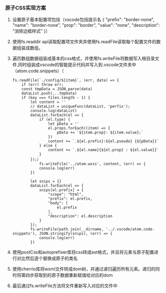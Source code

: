 ### 原子CSS实现方案

1. 设置原子基本配置项包括（vscode包括提示名    {
    "prefix": "border-none",
    "name": "border-none",
    "prop": "border",
    "value": "none",
    "description": "消除边框样式"
  }）
2. 使用fs.readdir api读取配置项文件夹并使用fs.readFile读取每个配置文件的数据组装成数组。


3. 遍历数组数据组装成基本的css格式，并使用fs.writeFile将数据写入根目录文件,同时组装成vscode的智能提示代码并写入到.vscode文件夹中（atom.code.snippets）（
   ```
   fs.readFile(`./config/${item}`, (err, data) => {
       if (err) throw err;
       const tmpData = JSON.parse(data)
       dataList.push(...tmpData)
       if (key === files.length - 1) {
           let content = ''
           // dataList = uniqueFunc(dataList, 'perfix');
           console.log(dataList)
           dataList.forEach(el => {
               if (el.type) {
                   let pData = ''
                   el.props.forEach((item) => {
                       pData += `${item.prop}: ${item.value};`
                   })
                   content += `.${el.prefix}:${el.pseudo} {${pData}}`
               } else {
                   content += `.${el.name}{${el.prop} : ${el.value}}`
               }
           });）
               fs.writeFile('../atom.wxss', content, (err) => {
               console.log(err)
           })

           let snips = {}
           dataList.forEach(el => {
               snips[el.prefix] = {
                   "scope": "html",
                   "prefix": el.prefix,
                   "body": [
                       el.prefix
                   ],
                   "description": el.description
               }
           });
           fs.writeFile(path.join(__dirname, '../.vscode/atom.code-snippets'), JSON.stringify(snips), (err) => {
               console.log(err)
           })
    ```

4. 使用postCss和autoprefixer库将css转成ast格式，并且将元素与原子配置进行对比然后逐个替换成原子的类名

5.  使用cherrio库将wxml文件转成dom树，并通过递归遍历所有元素。递归的同时将第四步获取到的原子数据重新赋值给对应的dom

6. 最后通过fs.writeFile方法将文件重新写入对应的文件中